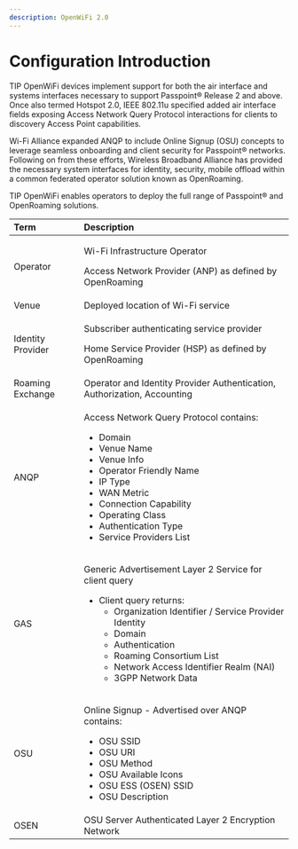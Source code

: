 ```yaml
---
description: OpenWiFi 2.0
---
```


# Configuration Introduction

TIP OpenWiFi devices implement support for both the air interface and systems interfaces necessary to support Passpoint® Release 2 and above. Once also termed Hotspot 2.0, IEEE 802.11u specified added air interface fields exposing Access Network Query Protocol interactions for clients to discovery Access Point capabilities.

Wi-Fi Alliance expanded ANQP to include Online Signup \(OSU\) concepts to leverage seamless onboarding and client security for Passpoint® networks. Following on from these efforts, Wireless Broadband Alliance has provided the necessary system interfaces for identity, security, mobile offload within a common federated operator solution known as OpenRoaming.

TIP OpenWiFi enables operators to deploy the full range of Passpoint® and OpenRoaming solutions.

<table>
  <thead>
    <tr>
      <th style="text-align:left">Term</th>
      <th style="text-align:left">Description</th>
    </tr>
  </thead>
  <tbody>
    <tr>
      <td style="text-align:left">Operator</td>
      <td style="text-align:left">
        <p>Wi-Fi Infrastructure Operator</p>
        <p>Access Network Provider (ANP) as defined by OpenRoaming</p>
      </td>
    </tr>
    <tr>
      <td style="text-align:left">Venue</td>
      <td style="text-align:left">Deployed location of Wi-Fi service</td>
    </tr>
    <tr>
      <td style="text-align:left">Identity Provider</td>
      <td style="text-align:left">
        <p>Subscriber authenticating service provider</p>
        <p>Home Service Provider (HSP) as defined by OpenRoaming</p>
      </td>
    </tr>
    <tr>
      <td style="text-align:left">Roaming Exchange</td>
      <td style="text-align:left">Operator and Identity Provider Authentication, Authorization, Accounting</td>
    </tr>
    <tr>
      <td style="text-align:left">ANQP</td>
      <td style="text-align:left">
        <p>Access Network Query Protocol contains:</p>
        <ul>
          <li>Domain</li>
          <li>Venue Name</li>
          <li>Venue Info</li>
          <li>Operator Friendly Name</li>
          <li>IP Type</li>
          <li>WAN Metric</li>
          <li>Connection Capability</li>
          <li>Operating Class</li>
          <li>Authentication Type</li>
          <li>Service Providers List</li>
        </ul>
      </td>
    </tr>
    <tr>
      <td style="text-align:left">GAS</td>
      <td style="text-align:left">
        <p>Generic Advertisement Layer 2 Service for client query</p>
        <ul>
          <li>Client query returns:
            <ul>
              <li>Organization Identifier / Service Provider Identity</li>
              <li>Domain</li>
              <li>Authentication</li>
              <li>Roaming Consortium List</li>
              <li>Network Access Identifier Realm (NAI)</li>
              <li>3GPP Network Data</li>
            </ul>
          </li>
        </ul>
      </td>
    </tr>
    <tr>
      <td style="text-align:left">OSU</td>
      <td style="text-align:left">
        <p>Online Signup - Advertised over ANQP contains:</p>
        <ul>
          <li>OSU SSID</li>
          <li>OSU URI</li>
          <li>OSU Method</li>
          <li>OSU Available Icons</li>
          <li>OSU ESS (OSEN) SSID</li>
          <li>OSU Description</li>
        </ul>
      </td>
    </tr>
    <tr>
      <td style="text-align:left">OSEN</td>
      <td style="text-align:left">OSU Server Authenticated Layer 2 Encryption Network</td>
    </tr>
  </tbody>
</table>

